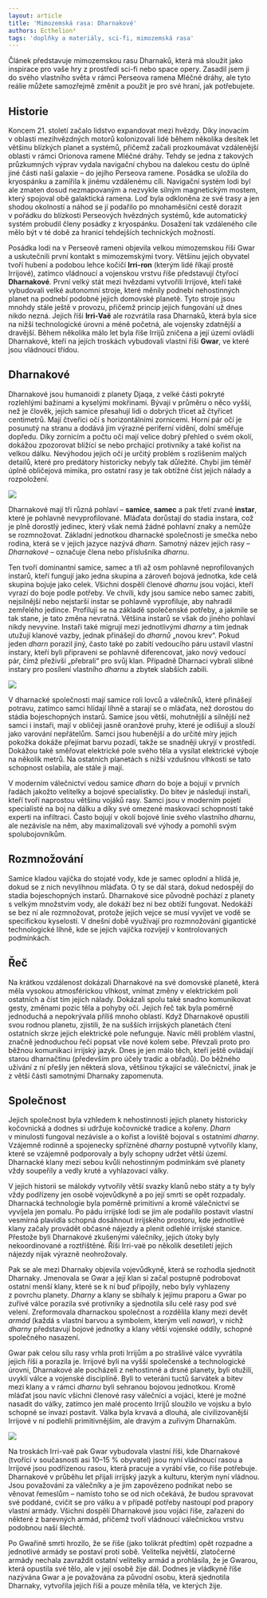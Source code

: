 ```yaml
---
layout: article
title: 'Mimozemská rasa: Dharnakové'
authors: Ecthelion²
tags: 'doplňky a materiály, sci-fi, mimozemská rasa'
---
```


Článek představuje mimozemskou rasu Dharnaků, která má sloužit jako inspirace pro vaše hry z prostředí sci-fi nebo space opery. Zasadil jsem ji do svého vlastního světa v rámci Perseova ramena Mléčné dráhy, ale tyto reálie můžete samozřejmě změnit a použít je pro své hraní, jak potřebujete.

## Historie

Koncem 21. století začalo lidstvo expandovat mezi hvězdy. Díky inovacím v oblasti mezihvězdných motorů kolonizovali lidé během několika desítek let většinu blízkých planet a systémů, přičemž začali prozkoumávat vzdálenější oblasti v rámci Orionova ramene Mléčné dráhy. Tehdy se jedna z takových průzkumných výprav vydala navigační chybou na dalekou cestu do úplně jiné části naší galaxie – do jejího Perseova ramene. Posádka se uložila do kryospánku a zamířila k jinému vzdálenému cíli. Navigační systém lodi byl ale zmaten dosud nezmapovaným a nezvykle silným magnetickým mostem, který spojoval obě galaktická ramena. Loď byla odkloněna ze své trasy a jen shodou okolností a náhod se jí podařilo po mnohaměsíční cestě dorazit v pořádku do blízkosti Perseových hvězdných systémů, kde automatický systém probudil členy posádky z kryospánku. Dosažení tak vzdáleného cíle mělo být v té době za hranicí tehdejších technických možností.

Posádka lodi na v Perseově rameni objevila velkou mimozemskou říši Gwar a uskutečnili první kontakt s mimozemskými tvory. Většinu jejich obyvatel tvoří hubení a podobou lehce kočičí __Irri-ron__ (kterým lidé říkají prostě Irrijové), zatímco vládnoucí a vojenskou vrstvu říše představují čtyřocí __Dharnakové__. První velký stát mezi hvězdami vytvořili Irrijové, kteří také vybudovali velké autonomní stroje, které měnily podnebí nehostinných planet na podnebí podobné jejich domovské planetě. Tyto stroje jsou mnohdy stále ještě v provozu, přičemž princip jejich fungování už dnes nikdo nezná. Jejich říši __Irri-Vaë__ ale rozvrátila rasa Dharnaků, která byla sice na nižší technologické úrovni a méně početná, ale vojensky zdatnější a dravější. Během několika málo let byla říše Irrijů zničena a její území ovládli Dharnakové, kteří na jejích troskách vybudovali vlastní říši __Gwar__, ve které jsou vládnoucí třídou.

## Dharnakové

Dharnakové jsou humanoidi z planety Djaqa, z velké části pokryté rozlehlými bažinami a kyselými mokřinami. Bývají v průměru o něco vyšší, než je člověk, jejich samice přesahují lidi o dobrých třicet až čtyřicet centimetrů. Mají čtveřici očí s horizontálními zornicemi. Horní pár očí je posunutý na stranu a dodává jim výrazné periferní vidění, dolní směřuje dopředu. Díky zornicím a počtu očí mají velice dobrý přehled o svém okolí, dokážou zpozorovat blížící se nebo prchající protivníky a také kořist na velkou dálku. Nevýhodou jejich očí je určitý problém s rozlišením malých detailů, které pro predátory historicky nebyly tak důležité. Chybí jim téměř úplně obličejová mimika, pro ostatní rasy je tak obtížné číst jejich nálady a rozpoložení.

![](science-fiction-181902-opt.jpg)

Dharnakové mají tři různá pohlaví – __samice__, __samec__ a pak třetí zvané __instar__, které je pohlavně nevyprofilované. Mláďata dorůstají do stadia instara, což je plně dorostlý jedinec, který však nemá žádné pohlavní znaky a nemůže se rozmnožovat. Základní jednotkou dharnacké společnosti je smečka nebo rodina, která se v jejich jazyce nazývá _dharn_. Samotný název jejich rasy – _Dharnakové_ – označuje člena nebo příslušníka _dharnu_.

Ten tvoří dominantní samice, samec a tři až osm pohlavně neprofilovaných instarů, kteří fungují jako jedna skupina a zároveň bojová jednotka, kde celá skupina bojuje jako celek. Všichni dospělí členové _dharnu_ jsou vojáci, kteří vyrazí do boje podle potřeby. Ve chvíli, kdy jsou samice nebo samec zabiti, nejsilnější nebo nejstarší instar se pohlavně vyprofiluje, aby nahradil zemřelého jedince. Profilují se na základě společenské potřeby, a jakmile se tak stane, je tato změna nevratná. Většina instarů se však do jiného pohlaví nikdy nevyvine. Instaři také migrují mezi jednotlivými _dharny_ a tím jednak utužují klanové vazby, jednak přinášejí do _dharnů_ „novou krev“. Pokud jeden _dharn_ porazil jiný, často také po zabití vedoucího páru ustavil vlastní instary, kteří byli připraveni se pohlavně diferencovat, jako nový vedoucí pár, čímž přeživší „přebrali“ pro svůj klan. Případně Dharnaci vybrali slibné instary pro posílení vlastního _dharnu_ a zbytek slabších zabili.

![](science-fiction-165504-opt.jpg)

V dharnacké společnosti mají samice roli lovců a válečníků, které přinášejí potravu, zatímco samci hlídají líhně a starají se o mláďata, než dorostou do stádia bojeschopných instarů. Samice jsou větší, mohutnější a silnější než samci i instaři, mají v obličeji jasně oranžové pruhy, které je odlišují a slouží jako varování nepřátelům. Samci jsou hubenější a do určité míry jejich pokožka dokáže přejímat barvu pozadí, takže se snadněji ukryjí v prostředí. Dokážou také směřovat elektrické pole svého těla a vysílat elektrické výboje na několik metrů. Na ostatních planetách s nižší vzdušnou vlhkostí se tato schopnost oslabila, ale stále ji mají.

V moderním válečnictví vedou samice _dharn_ do boje a bojují v prvních řadách jakožto velitelky a bojové specialistky. Do bitev je následují instaři, kteří tvoří naprostou většinu vojáků rasy. Samci jsou v moderním pojetí specialisté na boj na dálku a díky své omezené maskovací schopnosti také experti na infiltraci. Často bojují v okolí bojové linie svého vlastního _dharnu_, ale nezávisle na něm, aby maximalizovali své výhody a pomohli svým spolubojovníkům.

## Rozmnožování

Samice kladou vajíčka do stojaté vody, kde je samec oplodní a hlídá je, dokud se z nich nevylíhnou mláďata. O ty se dál stará, dokud nedospějí do stadia bojeschopných instarů. Dharnakové sice původně pochází z planety s velkým množstvím vody, ale dokáží bez ní bez obtíží fungovat. Nedokáží se bez ní ale rozmnožovat, protože jejich vejce se musí vyvíjet ve vodě se specifickou kyselostí. V dnešní době využívají pro rozmnožování gigantické technologické líhně, kde se jejich vajíčka rozvíjejí v kontrolovaných podmínkách.

## Řeč

Na krátkou vzdálenost dokázali Dharnakové na své domovské planetě, která měla vysokou atmosférickou vlhkost, vnímat změny v elektrickém poli ostatních a číst tím jejich nálady. Dokázali spolu také snadno komunikovat gesty, změnami pozic těla a pohyby očí. Jejich řeč tak byla poměrně jednoduchá a nepokrývala příliš mnoho oblastí. Když Dharnakové opustili svou rodnou planetu, zjistili, že na sušších irrijských planetách čtení ostatních skrze jejich elektrické pole nefunguje. Navíc měli problém vlastní, značně jednoduchou řečí popsat vše nové kolem sebe. Převzali proto pro běžnou komunikaci irrijský jazyk. Dnes je jen málo těch, kteří ještě ovládají starou dharnačtinu (především pro účely tradic a obřadů). Do běžného užívání z ní přešly jen některá slova, většinou týkající se válečnictví, jinak je z větší části samotnými Dharnaky zapomenuta.

## Společnost

Jejich společnost byla vzhledem k nehostinnosti jejich planety historicky kočovnická a dodnes si udržuje kočovnické tradice a kořeny. _Dharn_ v minulosti fungoval nezávisle a o kořist a loviště bojoval s ostatními _dharny_. Vzájemně rodinně a spojenecky spřízněné _dharny_ postupně vytvořily klany, které se vzájemně podporovaly a byly schopny udržet větší území. Dharnacké klany mezi sebou kvůli nehostinným podmínkám své planety vždy soupeřily a vedly kruté a vyhlazovací války.

V jejich historii se málokdy vytvořily větší svazky klanů nebo státy a ty byly vždy podřízeny jen osobě vojevůdkyně a po její smrti se opět rozpadaly. Dharnacká technologie byla poměrně primitivní a kromě válečnictví se vyvíjela jen pomalu. Po pádu irrijské lodi se jim ale podařilo postavit vlastní vesmírná plavidla schopná dosáhnout irrijského prostoru, kde jednotlivé klany začaly provádět občasné nájezdy a plenit odlehlé irrijské stanice. Přestože byli Dharnakové zkušenými válečníky, jejich útoky byly nekoordinované a roztříštěné. Říši Irri-vaë po několik desetiletí jejich nájezdy nijak výrazně neohrožovaly.

Pak se ale mezi Dharnaky objevila vojevůdkyně, která se rozhodla sjednotit Dharnaky. Jmenovala se Gwar a její klan si začal postupně podrobovat ostatní menší klany, které se k ní buď připojily, nebo byly vyhlazeny z povrchu planety. _Dharny_ a klany se sbíhaly k jejímu praporu a Gwar po zuřivé válce porazila své protivníky a sjednotila sílu celé rasy pod své velení. Zreformovala dharnackou společnost a rozdělila klany mezi devět _armád_ (každá s vlastní barvou a symbolem, kterým velí _nawar_), v nichž _dharny_ představují bojové jednotky a klany větší vojenské oddíly, schopné společného nasazení.

Gwar pak celou sílu rasy vrhla proti Irrijům a po strašlivé válce vyvrátila jejich říši a porazila je. Irrijové byli na vyšší společenské a technologické úrovni, Dharnakové ale pocházeli z nehostinné a drsné planety, byli otužilí, uvyklí válce a vojenské disciplíně. Byli to veteráni tuctů šarvátek a bitev mezi klany a v rámci _dharnu_ byli sehranou bojovou jednotkou. Kromě mláďat jsou navíc všichni členové rasy válečníci a vojáci, které je možné nasadit do války, zatímco jen malé procento Irrijů sloužilo ve vojsku a bylo schopné se invazi postavit. Válka byla krvavá a dlouhá, ale civilizovanější Irrijové v ní podlehli primitivnějším, ale dravým a zuřivým Dharnakům.

![](science-fiction-197815-opt.jpg)

Na troskách Irri-vaë pak Gwar vybudovala vlastní říši, kde Dharnakové (tvořící v současnosti asi 10–15 % obyvatel) jsou nyní vládnoucí rasou a Irrijové jsou podřízenou rasou, která pracuje a vyrábí vše, co říše potřebuje. Dharnakové v průběhu let přijali irrijský jazyk a kulturu, kterým nyní vládnou. Jsou považováni za válečníky a je jim zapovězeno podnikat nebo se věnovat řemeslům – namísto toho se od nich očekává, že budou spravovat své poddané, cvičit se pro válku a v případě potřeby nastoupí pod prapory vlastní armády. Všichni dospělí Dharnakové jsou vojáci říše, zařazeni do některé z barevných armád, přičemž tvoří vládnoucí válečnickou vrstvu podobnou naší šlechtě.

Po Gwařině smrti hrozilo, že se říše (jako tolikrát předtím) opět rozpadne a jednotlivé armády se postaví proti sobě. Velitelka největší, zlatočerné armády nechala zavraždit ostatní velitelky armád a prohlásila, že je Gwarou, která opustila své tělo, ale v její osobě žije dál. Dodnes je vládkyně říše nazývána Gwar a je považována za původní osobu, která sjednotila Dharnaky, vytvořila jejich říši a pouze měnila těla, ve kterých žije.
